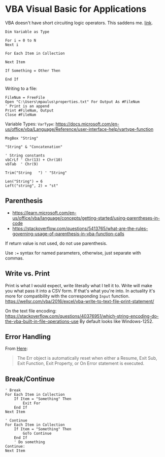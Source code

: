 # VBA Visual Basic for Applications

VBA doesn't have short circuiting logic operators. This saddens me.
[link](https://nolongerset.com/short-circuiting-vba/).

```vba
Dim Variable as Type
```

```vba
For i = 0 to N
Next i

For Each Item in Collection

Next Item

If Something = Other Then

End If
```

Writing to a file:

```vba
FileNum = FreeFile
Open "C:\Users\mpaulus\properties.txt" For Output As #FileNum
' Print is an append
Print #FileNum, Output
Close #FileNum
```

Variable Types: `VarType`: <https://docs.microsoft.com/en-us/office/vba/Language/Reference/user-interface-help/vartype-function>


```vba
MsgBox "String"

"String" & "Concatenation"

' String constants
vbCrLf ' Chr(13) + Chr(10)
vbTab  ' Chr(9)

Trim("String   ") ' "String"

Len("String") = 6
Left("string", 2) = "st"
```

## Parenthesis

- <https://learn.microsoft.com/en-us/office/vba/language/concepts/getting-started/using-parentheses-in-code>
- <https://stackoverflow.com/questions/5413765/what-are-the-rules-governing-usage-of-parenthesis-in-vba-function-calls>

If return value is not used, do not use parenthesis.

Use `:=` syntax for named parameters, otherwise, just separate with commas.

## Write vs. Print

Print is what I would expect, write literally what I tell it to.
Write will make you what pass it into a CSV form. If that's what you're into.
In actuality it's more for compatibility with the corresponding `Input` function.
<https://wellsr.com/vba/2016/excel/vba-write-to-text-file-print-statement/>

On the text file encoding: <https://stackoverflow.com/questions/40376951/which-string-encoding-do-the-vba-built-in-file-operations-use>
By default looks like Windows-1252.

## Error Handling

From [Here](ErrorHandling):

> The Err object is automatically reset when either a Resume, Exit Sub, Exit Function, Exit Property, or On Error statement is executed.

[ErrorHandling]: https://www.oreilly.com/library/view/vb-vba/1565923588/1565923588_ch07-677-fm2xml.html#:~:text=The%20Err%20object%20is%20automatically,On%20Error%20statement%20is%20executed.

## Break/Continue

```vba
' Break
For Each Item in Collection
    If Item = "Something" Then
        Exit For
    End If
Next Item

' Continue
For Each Item in Collection
    If Item = "Something" Then
        GoTo Continue
    End If
    ' Do something
Continue:
Next Item
```
